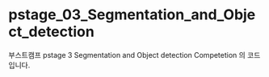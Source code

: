 # pstage_03_Segmentation_and_Object_detection
부스트캠프 pstage 3 Segmentation and Object detection  Competetion 의 코드입니다.
